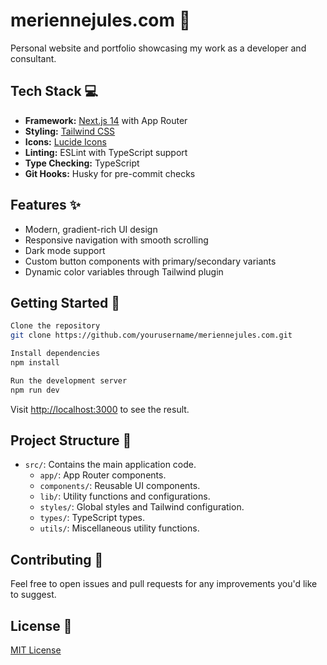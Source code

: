# meriennejules.com 🚀

Personal website and portfolio showcasing my work as a developer and consultant.

## Tech Stack 💻

- **Framework:** [Next.js 14](https://nextjs.org/) with App Router
- **Styling:** [Tailwind CSS](https://tailwindcss.com/)
- **Icons:** [Lucide Icons](https://lucide.dev/)
- **Linting:** ESLint with TypeScript support
- **Type Checking:** TypeScript
- **Git Hooks:** Husky for pre-commit checks

## Features ✨

- Modern, gradient-rich UI design
- Responsive navigation with smooth scrolling
- Dark mode support
- Custom button components with primary/secondary variants
- Dynamic color variables through Tailwind plugin

## Getting Started 🏁

```bash
Clone the repository
git clone https://github.com/yourusername/meriennejules.com.git

Install dependencies
npm install

Run the development server
npm run dev
```
Visit [http://localhost:3000](http://localhost:3000) to see the result.

## Project Structure 📁

- `src/`: Contains the main application code.
  - `app/`: App Router components.
  - `components/`: Reusable UI components.
  - `lib/`: Utility functions and configurations.
  - `styles/`: Global styles and Tailwind configuration.
  - `types/`: TypeScript types.
  - `utils/`: Miscellaneous utility functions.


## Contributing 🤝

Feel free to open issues and pull requests for any improvements you'd like to suggest.

## License 📝

[MIT License](LICENSE)

